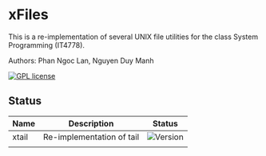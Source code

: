 # xFiles
This is a re-implementation of several UNIX file utilities for the class System Programming (IT4778).

Authors: Phan Ngoc Lan, Nguyen Duy Manh

[![GPL license](http://img.shields.io/badge/license-GPL-brightgreen.svg)](https://opensource.org/licenses/GPL-3.0)

## Status
| Name  	| Description               	| Status                                                          	|
|-------	|---------------------------	|-----------------------------------------------------------------	|
| xtail 	| Re-implementation of tail 	| ![Version](https://img.shields.io/badge/version-0.1.0-blue.svg) 	|
|       	|                           	|                                                            	    |
